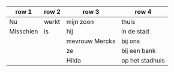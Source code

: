 | row 1     | row 2 | row 3          | row 4           |
| --------- | ----- | -------------- | --------------- |
| Nu        | werkt | mijn zoon      | thuis           |
| Misschien | is    | hij            | in de stad      |
|           |       | mevrouw Merckx | bij ons         |
|           |       | ze             | bij een bank    |
|           |       | Hilda          | op het stadhuis |
